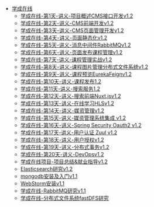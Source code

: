 * [学成在线](./docs/01项目/_sidebar.md)
    * [学成在线-第1天-讲义-项目概述CMS接口开发v1.2](./docs/01项目/04学成在线/学成在线/学成在线-第1天-讲义-项目概述CMS接口开发v1.2.md)
    * [学成在线-第2天-讲义-CMS前端开发v1.2](./docs/01项目/04学成在线/学成在线/学成在线-第2天-讲义-CMS前端开发v1.2.md)
    * [学成在线-第3天-讲义-CMS页面管理开发v1.2](./docs/01项目/04学成在线/学成在线/学成在线-第3天-讲义-CMS页面管理开发v1.2.md)
    * [学成在线-第4天-讲义-页面静态化v1.2](./docs/01项目/04学成在线/学成在线/学成在线-第4天-讲义-页面静态化v1.2.md)
    * [学成在线-第5天-讲义-消息中间件RabbitMQv1.2](./docs/01项目/04学成在线/学成在线/学成在线-第5天-讲义-消息中间件RabbitMQv1.2.md)
    * [学成在线-第6天-讲义-页面发布课程管理v1.2](./docs/01项目/04学成在线/学成在线/学成在线-第6天-讲义-页面发布课程管理v1.2.md)
    * [学成在线-第7天-讲义-课程管理实战v1.2](./docs/01项目/04学成在线/学成在线/学成在线-第7天-讲义-课程管理实战v1.2.md)
    * [学成在线-第8天-讲义-课程图片管理分布式文件系统v1.2](./docs/01项目/04学成在线/学成在线/学成在线-第8天-讲义-课程图片管理分布式文件系统v1.2.md)
    * [学成在线-第9天-讲义-课程预览EurekaFeignv1.2](./docs/01项目/04学成在线/学成在线/学成在线-第9天-讲义-课程预览EurekaFeignv1.2.md)
    * [学成在线-第10天-讲义-课程发布1.2](./docs/01项目/04学成在线/学成在线/学成在线-第10天-讲义-课程发布1.2.md)
    * [学成在线-第11天-讲义-搜索服务1.2](./docs/01项目/04学成在线/学成在线/学成在线-第11天-讲义-搜索服务1.2.md)
    * [学成在线-第12天-讲义-搜索前端Nuxt.jsv1.2](./docs/01项目/04学成在线/学成在线/学成在线-第12天-讲义-搜索前端Nuxt.jsv1.2.md)
    * [学成在线-第13天-讲义-在线学习HLSv1.2](./docs/01项目/04学成在线/学成在线/学成在线-第13天-讲义-在线学习HLSv1.2.md)
    * [学成在线-第14天-讲义-媒资管理v1.2](./docs/01项目/04学成在线/学成在线/学成在线-第14天-讲义-媒资管理v1.2.md)
    * [学成在线-第15天-讲义-媒资管理系统集成 v1.2](./docs/01项目/04学成在线/学成在线/学成在线-第15天-讲义-媒资管理系统集成v1.2.md)
    * [学成在线-第16天-讲义-Spring Security Oauth2 v1.2](./docs/01项目/04学成在线/学成在线/学成在线-第16天-讲义-SpringSecurityOauth2v1.2.md)
    * [学成在线-第17天-讲义-用户认证 Zuul v1.2](./docs/01项目/04学成在线/学成在线/学成在线-第17天-讲义-用户认证Zuulv1.2.md)
    * [学成在线-第18天-讲义-用户授权v1.2](./docs/01项目/04学成在线/学成在线/学成在线-第18天-讲义-用户授权v1.2.md)
    * [学成在线-第19天-讲义-分布式事务v1.2](./docs/01项目/04学成在线/学成在线/学成在线-第19天-讲义-分布式事务v1.2.md)
    * [学成在线-第20天-讲义-DevOpsv1.2](./docs/01项目/04学成在线/学成在线/学成在线-第20天-讲义-DevOpsv1.2.md)
    * [学成在线项目-项目总结&就业指导v1.2](./docs/01项目/04学成在线/学成在线/学成在线项目-项目总结&就业指导v1.2.md)
    * [Elasticsearch研究v1.2](./docs/01项目/04学成在线/资料学习/Elasticsearch研究v1.2.md)
    * [mongodb安装及入门v1.1](./docs/01项目/04学成在线/资料学习/mongodb安装及入门v1.1.md)
    * [WebStorm安装v1.1](./docs/01项目/04学成在线/资料学习/WebStorm安装v1.1.md)
    * [学成在线-RabbitMQ研究v1.1](./docs/01项目/04学成在线/资料学习/学成在线-RabbitMQ研究v1.1.md)
    * [学成在线-分布式文件系统fastDFS研究](./docs/01项目/04学成在线/资料学习/学成在线-分布式文件系统fastDFS研究.md)


​    

​    

​    

​    

​    

​    

​    

​    



  

  

